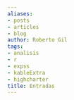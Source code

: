 ```yaml
---
aliases:
- posts
- articles
- blog
author: Roberto Gil
tags:
- analisis
- r
- expss
- kableExtra
- highcharter
title: Entradas
---
```




